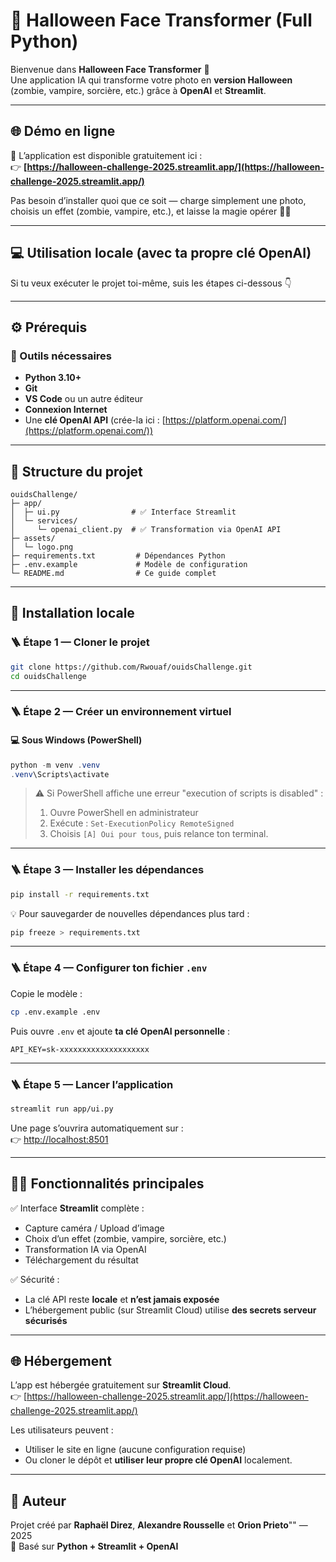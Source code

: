 # 🎃 Halloween Face Transformer (Full Python)

Bienvenue dans **Halloween Face Transformer** 👻  
Une application IA qui transforme votre photo en **version Halloween** (zombie, vampire, sorcière, etc.) grâce à **OpenAI** et **Streamlit**.

---

## 🌐 Démo en ligne

🚀 L’application est disponible gratuitement ici :  
👉 **[https://halloween-challenge-2025.streamlit.app/](https://halloween-challenge-2025.streamlit.app/)**  

Pas besoin d’installer quoi que ce soit — charge simplement une photo, choisis un effet (zombie, vampire, etc.), et laisse la magie opérer 🧙‍♀️  

---

## 💻 Utilisation locale (avec ta propre clé OpenAI)

Si tu veux exécuter le projet toi-même, suis les étapes ci-dessous 👇  

---

## ⚙️ Prérequis

### 🧠 Outils nécessaires
- **Python 3.10+**
- **Git**
- **VS Code** ou un autre éditeur
- **Connexion Internet**
- Une **clé OpenAI API** (crée-la ici : [https://platform.openai.com/](https://platform.openai.com/))

---

## 📂 Structure du projet

```
ouidsChallenge/
├─ app/
│  ├─ ui.py                # ✅ Interface Streamlit
│  └─ services/
│     └─ openai_client.py  # ✅ Transformation via OpenAI API
├─ assets/
│  └─ logo.png
├─ requirements.txt         # Dépendances Python
├─ .env.example             # Modèle de configuration
└─ README.md                # Ce guide complet
```

---

## 🚀 Installation locale

### 🪜 Étape 1 — Cloner le projet
```bash
git clone https://github.com/Rwouaf/ouidsChallenge.git
cd ouidsChallenge
```

---

### 🪜 Étape 2 — Créer un environnement virtuel

#### 💻 Sous Windows (PowerShell)
```powershell
python -m venv .venv
.venv\Scripts\activate
```

> ⚠️ Si PowerShell affiche une erreur "execution of scripts is disabled" :
> 1. Ouvre PowerShell en administrateur  
> 2. Exécute : `Set-ExecutionPolicy RemoteSigned`  
> 3. Choisis `[A] Oui pour tous`, puis relance ton terminal.

---

### 🪜 Étape 3 — Installer les dépendances
```bash
pip install -r requirements.txt
```

💡 Pour sauvegarder de nouvelles dépendances plus tard :
```bash
pip freeze > requirements.txt
```

---

### 🪜 Étape 4 — Configurer ton fichier `.env`

Copie le modèle :
```bash
cp .env.example .env
```

Puis ouvre `.env` et ajoute **ta clé OpenAI personnelle** :
```
API_KEY=sk-xxxxxxxxxxxxxxxxxxxx
```

---

### 🪜 Étape 5 — Lancer l’application
```bash
streamlit run app/ui.py
```

Une page s’ouvrira automatiquement sur :  
👉 [http://localhost:8501](http://localhost:8501)

---

## 🧑‍💻 Fonctionnalités principales

✅ Interface **Streamlit** complète :  
- Capture caméra / Upload d’image  
- Choix d’un effet (zombie, vampire, sorcière, etc.)  
- Transformation IA via OpenAI  
- Téléchargement du résultat  

✅ Sécurité :
- La clé API reste **locale** et **n’est jamais exposée**  
- L’hébergement public (sur Streamlit Cloud) utilise **des secrets serveur sécurisés**

---

## 🌐 Hébergement

L’app est hébergée gratuitement sur **Streamlit Cloud**.  
👉 [https://halloween-challenge-2025.streamlit.app/](https://halloween-challenge-2025.streamlit.app/)

Les utilisateurs peuvent :
- Utiliser le site en ligne (aucune configuration requise)  
- Ou cloner le dépôt et **utiliser leur propre clé OpenAI** localement.

---

## 🎉 Auteur

Projet créé par **Raphaël Direz**, **Alexandre Rousselle** et **Orion Prieto**"" — 2025  
🧡 Basé sur **Python + Streamlit + OpenAI**
